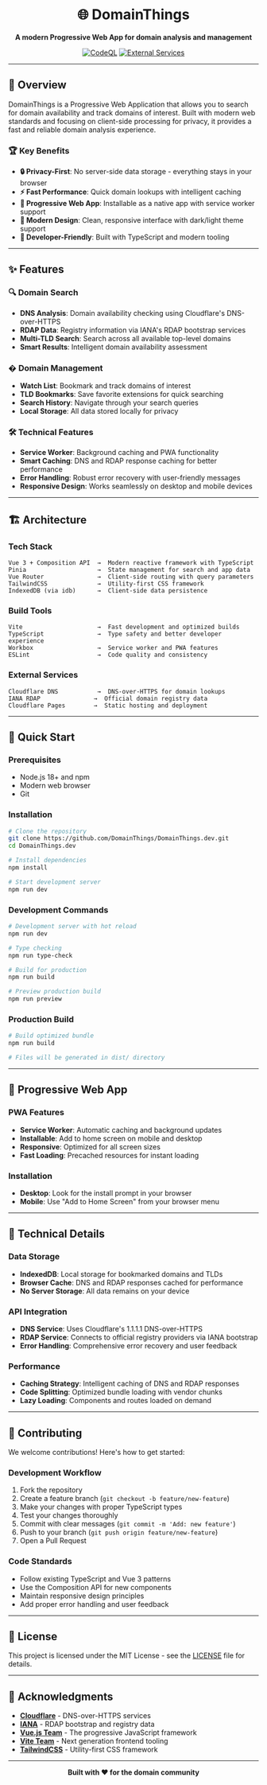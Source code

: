 <div align="center">

# 🌐 DomainThings

**A modern Progressive Web App for domain analysis and management**

[![CodeQL](https://github.com/domain-check/domain-check.github.io/actions/workflows/github-code-scanning/codeql/badge.svg)](https://github.com/domain-check/domain-check.github.io/actions/workflows/github-code-scanning/codeql)
[![External Services](https://github.com/domain-check/domain-check.github.io/actions/workflows/ci.yml/badge.svg)](https://github.com/domain-check/domain-check.github.io/actions/workflows/ci.yml)

</div>

---

## 🎯 Overview

DomainThings is a Progressive Web Application that allows you to search for domain availability and track domains of interest. Built with modern web standards and focusing on client-side processing for privacy, it provides a fast and reliable domain analysis experience.

### 🏆 Key Benefits

- **🔒 Privacy-First**: No server-side data storage - everything stays in your browser
- **⚡ Fast Performance**: Quick domain lookups with intelligent caching
- **📱 Progressive Web App**: Installable as a native app with service worker support
- **🎨 Modern Design**: Clean, responsive interface with dark/light theme support
- **🔧 Developer-Friendly**: Built with TypeScript and modern tooling

---

## ✨ Features

### 🔍 **Domain Search**
- **DNS Analysis**: Domain availability checking using Cloudflare's DNS-over-HTTPS
- **RDAP Data**: Registry information via IANA's RDAP bootstrap services
- **Multi-TLD Search**: Search across all available top-level domains
- **Smart Results**: Intelligent domain availability assessment

### � **Domain Management**
- **Watch List**: Bookmark and track domains of interest
- **TLD Bookmarks**: Save favorite extensions for quick searching
- **Search History**: Navigate through your search queries
- **Local Storage**: All data stored locally for privacy

### 🛠️ **Technical Features**
- **Service Worker**: Background caching and PWA functionality
- **Smart Caching**: DNS and RDAP response caching for better performance
- **Error Handling**: Robust error recovery with user-friendly messages
- **Responsive Design**: Works seamlessly on desktop and mobile devices

---

## 🏗️ Architecture

### **Tech Stack**
```
Vue 3 + Composition API  →  Modern reactive framework with TypeScript
Pinia                    →  State management for search and app data
Vue Router               →  Client-side routing with query parameters
TailwindCSS              →  Utility-first CSS framework
IndexedDB (via idb)      →  Client-side data persistence
```

### **Build Tools**
```
Vite                     →  Fast development and optimized builds
TypeScript               →  Type safety and better developer experience
Workbox                  →  Service worker and PWA features
ESLint                   →  Code quality and consistency
```

### **External Services**
```
Cloudflare DNS           →  DNS-over-HTTPS for domain lookups
IANA RDAP               →  Official domain registry data
Cloudflare Pages        →  Static hosting and deployment
```

---

## 🚀 Quick Start

### **Prerequisites**
- Node.js 18+ and npm
- Modern web browser
- Git

### **Installation**

```bash
# Clone the repository
git clone https://github.com/DomainThings/DomainThings.dev.git
cd DomainThings.dev

# Install dependencies
npm install

# Start development server
npm run dev
```

### **Development Commands**

```bash
# Development server with hot reload
npm run dev

# Type checking
npm run type-check

# Build for production
npm run build

# Preview production build
npm run preview
```

### **Production Build**

```bash
# Build optimized bundle
npm run build

# Files will be generated in dist/ directory
```

---

## 📱 Progressive Web App

### **PWA Features**
- **Service Worker**: Automatic caching and background updates
- **Installable**: Add to home screen on mobile and desktop
- **Responsive**: Optimized for all screen sizes
- **Fast Loading**: Precached resources for instant loading

### **Installation**
- **Desktop**: Look for the install prompt in your browser
- **Mobile**: Use "Add to Home Screen" from your browser menu

---

## 🔧 Technical Details

### **Data Storage**
- **IndexedDB**: Local storage for bookmarked domains and TLDs
- **Browser Cache**: DNS and RDAP responses cached for performance
- **No Server Storage**: All data remains on your device

### **API Integration**
- **DNS Service**: Uses Cloudflare's 1.1.1.1 DNS-over-HTTPS
- **RDAP Service**: Connects to official registry providers via IANA bootstrap
- **Error Handling**: Comprehensive error recovery and user feedback

### **Performance**
- **Caching Strategy**: Intelligent caching of DNS and RDAP responses
- **Code Splitting**: Optimized bundle loading with vendor chunks
- **Lazy Loading**: Components and routes loaded on demand

---

## 🤝 Contributing

We welcome contributions! Here's how to get started:

### **Development Workflow**
1. Fork the repository
2. Create a feature branch (`git checkout -b feature/new-feature`)
3. Make your changes with proper TypeScript types
4. Test your changes thoroughly
5. Commit with clear messages (`git commit -m 'Add: new feature'`)
6. Push to your branch (`git push origin feature/new-feature`)
7. Open a Pull Request

### **Code Standards**
- Follow existing TypeScript and Vue 3 patterns
- Use the Composition API for new components
- Maintain responsive design principles
- Add proper error handling and user feedback

---

## 📄 License

This project is licensed under the MIT License - see the [LICENSE](LICENSE) file for details.

---

## 🙏 Acknowledgments

- **[Cloudflare](https://cloudflare.com)** - DNS-over-HTTPS services
- **[IANA](https://iana.org)** - RDAP bootstrap and registry data
- **[Vue.js Team](https://vuejs.org)** - The progressive JavaScript framework
- **[Vite Team](https://vitejs.dev)** - Next generation frontend tooling
- **[TailwindCSS](https://tailwindcss.com)** - Utility-first CSS framework

---

<div align="center">

**Built with ❤️ for the domain community**

</div>



